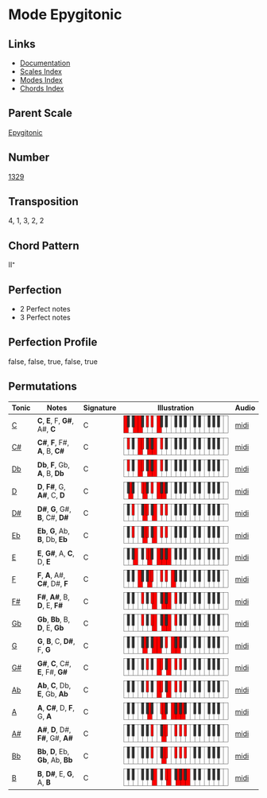 # Mode Epygitonic

## Links

- [Documentation](README.md)
- [Scales Index](Scales.md)
- [Modes Index](Modes.md)
- [Chords Index](Chords.md)

## Parent Scale

[Epygitonic](ScaleEpygitonic.md)

## Number

[1329](https://ianring.com/musictheory/scales/1329)

## Transposition

4, 1, 3, 2, 2

## Chord Pattern

II⁺

## Perfection

- 2 Perfect notes
- 3 Perfect notes

## Perfection Profile

false, false, true, false, true

## Permutations

| Tonic | Notes | Signature | Illustration | Audio |
|-------|-------|-----------|--------------|-------|
| [C](ModeCNaturalEpygitonic.md) | **C**, **E**, F, **G#**, A#, **C** | C | ![CNaturalEpygitonic](ModeCNaturalEpygitonic.png) | [midi](https://github.com/edipermadi/music/blob/main/docs/ModeCNaturalEpygitonic.mid?raw=true) |
| [C#](ModeCSharpEpygitonic.md) | **C#**, **F**, F#, **A**, B, **C#** | C | ![CSharpEpygitonic](ModeCSharpEpygitonic.png) | [midi](https://github.com/edipermadi/music/blob/main/docs/ModeCSharpEpygitonic.mid?raw=true) |
| [Db](ModeDFlatEpygitonic.md) | **Db**, **F**, Gb, **A**, B, **Db** | C | ![DFlatEpygitonic](ModeDFlatEpygitonic.png) | [midi](https://github.com/edipermadi/music/blob/main/docs/ModeDFlatEpygitonic.mid?raw=true) |
| [D](ModeDNaturalEpygitonic.md) | **D**, **F#**, G, **A#**, C, **D** | C | ![DNaturalEpygitonic](ModeDNaturalEpygitonic.png) | [midi](https://github.com/edipermadi/music/blob/main/docs/ModeDNaturalEpygitonic.mid?raw=true) |
| [D#](ModeDSharpEpygitonic.md) | **D#**, **G**, G#, **B**, C#, **D#** | C | ![DSharpEpygitonic](ModeDSharpEpygitonic.png) | [midi](https://github.com/edipermadi/music/blob/main/docs/ModeDSharpEpygitonic.mid?raw=true) |
| [Eb](ModeEFlatEpygitonic.md) | **Eb**, **G**, Ab, **B**, Db, **Eb** | C | ![EFlatEpygitonic](ModeEFlatEpygitonic.png) | [midi](https://github.com/edipermadi/music/blob/main/docs/ModeEFlatEpygitonic.mid?raw=true) |
| [E](ModeENaturalEpygitonic.md) | **E**, **G#**, A, **C**, D, **E** | C | ![ENaturalEpygitonic](ModeENaturalEpygitonic.png) | [midi](https://github.com/edipermadi/music/blob/main/docs/ModeENaturalEpygitonic.mid?raw=true) |
| [F](ModeFNaturalEpygitonic.md) | **F**, **A**, A#, **C#**, D#, **F** | C | ![FNaturalEpygitonic](ModeFNaturalEpygitonic.png) | [midi](https://github.com/edipermadi/music/blob/main/docs/ModeFNaturalEpygitonic.mid?raw=true) |
| [F#](ModeFSharpEpygitonic.md) | **F#**, **A#**, B, **D**, E, **F#** | C | ![FSharpEpygitonic](ModeFSharpEpygitonic.png) | [midi](https://github.com/edipermadi/music/blob/main/docs/ModeFSharpEpygitonic.mid?raw=true) |
| [Gb](ModeGFlatEpygitonic.md) | **Gb**, **Bb**, B, **D**, E, **Gb** | C | ![GFlatEpygitonic](ModeGFlatEpygitonic.png) | [midi](https://github.com/edipermadi/music/blob/main/docs/ModeGFlatEpygitonic.mid?raw=true) |
| [G](ModeGNaturalEpygitonic.md) | **G**, **B**, C, **D#**, F, **G** | C | ![GNaturalEpygitonic](ModeGNaturalEpygitonic.png) | [midi](https://github.com/edipermadi/music/blob/main/docs/ModeGNaturalEpygitonic.mid?raw=true) |
| [G#](ModeGSharpEpygitonic.md) | **G#**, **C**, C#, **E**, F#, **G#** | C | ![GSharpEpygitonic](ModeGSharpEpygitonic.png) | [midi](https://github.com/edipermadi/music/blob/main/docs/ModeGSharpEpygitonic.mid?raw=true) |
| [Ab](ModeAFlatEpygitonic.md) | **Ab**, **C**, Db, **E**, Gb, **Ab** | C | ![AFlatEpygitonic](ModeAFlatEpygitonic.png) | [midi](https://github.com/edipermadi/music/blob/main/docs/ModeAFlatEpygitonic.mid?raw=true) |
| [A](ModeANaturalEpygitonic.md) | **A**, **C#**, D, **F**, G, **A** | C | ![ANaturalEpygitonic](ModeANaturalEpygitonic.png) | [midi](https://github.com/edipermadi/music/blob/main/docs/ModeANaturalEpygitonic.mid?raw=true) |
| [A#](ModeASharpEpygitonic.md) | **A#**, **D**, D#, **F#**, G#, **A#** | C | ![ASharpEpygitonic](ModeASharpEpygitonic.png) | [midi](https://github.com/edipermadi/music/blob/main/docs/ModeASharpEpygitonic.mid?raw=true) |
| [Bb](ModeBFlatEpygitonic.md) | **Bb**, **D**, Eb, **Gb**, Ab, **Bb** | C | ![BFlatEpygitonic](ModeBFlatEpygitonic.png) | [midi](https://github.com/edipermadi/music/blob/main/docs/ModeBFlatEpygitonic.mid?raw=true) |
| [B](ModeBNaturalEpygitonic.md) | **B**, **D#**, E, **G**, A, **B** | C | ![BNaturalEpygitonic](ModeBNaturalEpygitonic.png) | [midi](https://github.com/edipermadi/music/blob/main/docs/ModeBNaturalEpygitonic.mid?raw=true) |

